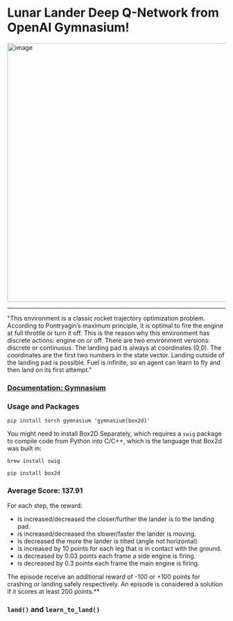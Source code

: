 # Lunar Lander Deep Q-Network from OpenAI Gymnasium!
<img width="597" alt="image" src="https://github.com/ghubnerr/LunarLander_Test/assets/91924667/4ce98099-81b7-4d64-9bff-7166dbfab970">

<hr>

"This environment is a classic rocket trajectory optimization problem. According to Pontryagin’s maximum principle, it is optimal to fire the engine at full throttle or turn it off. This is the reason why this environment has discrete actions: engine on or off.
There are two environment versions: discrete or continuous. The landing pad is always at coordinates (0,0). The coordinates are the first two numbers in the state vector. Landing outside of the landing pad is possible. Fuel is infinite, so an agent can learn to fly and then land on its first attempt."

### [Documentation: Gymnasium](https://gymnasium.farama.org/environments/box2d/lunar_lander/) 

### Usage and Packages
`pip install torch gymnasium 'gymnasium[box2d]'`


You might need to install Box2D Separately, which requires a `swig` package to compile code from Python into C/C++, which is the language that Box2d was built in:
 
`brew install swig`

`pip install box2d`

### Average Score: 137.91
For each step, the reward:
- is increased/decreased the closer/further the lander is to the landing pad.
- is increased/decreased the slower/faster the lander is moving.
- is decreased the more the lander is tilted (angle not horizontal).
- is increased by 10 points for each leg that is in contact with the ground.
- is decreased by 0.03 points each frame a side engine is firing.
- is decreased by 0.3 points each frame the main engine is firing.

The episode receive an additional reward of -100 or +100 points for crashing or landing safely respectively. An episode is considered a solution if it scores at least 200 points.**

### `land()` and `learn_to_land()`

